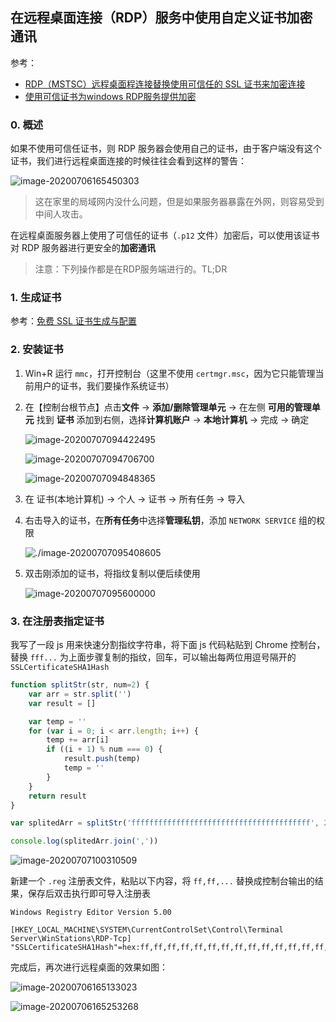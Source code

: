 ## 在远程桌面连接（RDP）服务中使用自定义证书加密通讯

参考：

- [RDP（MSTSC）远程桌面程连接替换使用可信任的 SSL 证书来加密连接](https://vircloud.net/exp/rdp-ssl.html)
- [使用可信证书为windows RDP服务提供加密](https://ngx.hk/2017/01/05/%E4%BD%BF%E7%94%A8%E5%8F%AF%E4%BF%A1%E8%AF%81%E4%B9%A6%E4%B8%BAwindows-rdp%E6%9C%8D%E5%8A%A1%E6%8F%90%E4%BE%9B%E5%8A%A0%E5%AF%86.html)

### 0. 概述

如果不使用可信任证书，则 RDP 服务器会使用自己的证书，由于客户端没有这个证书，我们进行远程桌面连接的时候往往会看到这样的警告：

![image-20200706165450303](./windows-rdp-ssl.assets/image-20200706165450303.png)

> 这在家里的局域网内没什么问题，但是如果服务器暴露在外网，则容易受到中间人攻击。

在远程桌面服务器上使用了可信任的证书（`.p12` 文件）加密后，可以使用该证书对 RDP 服务器进行更安全的**加密通讯**

> 注意：下列操作都是在RDP服务端进行的。TL;DR

### 1. 生成证书

参考：[免费 SSL 证书生成与配置](../manual/free-ssl.md)

### 2. 安装证书

1. Win+R 运行 `mmc`，打开控制台（这里不使用 `certmgr.msc`，因为它只能管理当前用户的证书，我们要操作系统证书）

2. 在【控制台根节点】点击**文件** -> **添加/删除管理单元** -> 在左侧 **可用的管理单元** 找到 **证书** 添加到右侧，选择**计算机账户** -> **本地计算机** -> 完成 -> 确定

   ![image-20200707094422495](./windows-rdp-ssl.assets/image-20200707094422495.png)

   ![image-20200707094706700](./windows-rdp-ssl.assets/image-20200707094706700.png)

   ![image-20200707094848365](./windows-rdp-ssl.assets/image-20200707094848365.png)

3. 在 证书(本地计算机) -> 个人 -> 证书 -> 所有任务 -> 导入

4. 右击导入的证书，在**所有任务**中选择**管理私钥**，添加 `NETWORK SERVICE` 组的权限

   ![./image-20200707095408605](./windows-rdp-ssl.assets/image-20200707095408605.png)

5. 双击刚添加的证书，将指纹复制以便后续使用

   ![image-20200707095600000](./windows-rdp-ssl.assets/image-20200707095600000.png)

### 3. 在注册表指定证书

我写了一段 js 用来快速分割指纹字符串，将下面 js 代码粘贴到 Chrome 控制台，替换 `fff...` 为上面步骤复制的指纹，回车，可以输出每两位用逗号隔开的 `SSLCertificateSHA1Hash`

```js
function splitStr(str, num=2) {
    var arr = str.split('')
    var result = []

    var temp = ''
    for (var i = 0; i < arr.length; i++) {
        temp += arr[i]
        if ((i + 1) % num === 0) {
            result.push(temp)
            temp = ''
        }
    }
    return result
}

var splitedArr = splitStr('ffffffffffffffffffffffffffffffffffffffff', 2)

console.log(splitedArr.join(','))
```

![image-20200707100310509](./windows-rdp-ssl.assets/image-20200707100310509.png)

新建一个 `.reg` 注册表文件，粘贴以下内容，将 `ff,ff,...` 替换成控制台输出的结果，保存后双击执行即可导入注册表

```
Windows Registry Editor Version 5.00

[HKEY_LOCAL_MACHINE\SYSTEM\CurrentControlSet\Control\Terminal Server\WinStations\RDP-Tcp]
"SSLCertificateSHA1Hash"=hex:ff,ff,ff,ff,ff,ff,ff,ff,ff,ff,ff,ff,ff,ff,ff,ff,ff,ff,ff,ff
```

完成后，再次进行远程桌面的效果如图：

![image-20200706165133023](./windows-rdp-ssl.assets/image-20200706165133023.png)

![image-20200706165253268](./windows-rdp-ssl.assets/image-20200706165253268.png)
